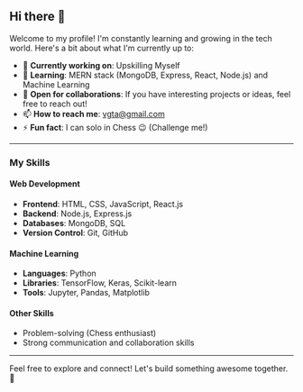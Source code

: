 ## Hi there 👋

Welcome to my profile! I'm constantly learning and growing in the tech world. Here's a bit about what I'm currently up to:

- 🔭 **Currently working on**: Upskilling Myself
- 🌱 **Learning**: MERN stack (MongoDB, Express, React, Node.js) and Machine Learning
- 👯 **Open for collaborations**: If you have interesting projects or ideas, feel free to reach out!
- 📫 **How to reach me**: [vgta@gmail.com](mailto:vgta@gmail.com)
- ⚡ **Fun fact**: I can solo in Chess 😉 (Challenge me!)

---

### My Skills

#### Web Development
- **Frontend**: HTML, CSS, JavaScript, React.js
- **Backend**: Node.js, Express.js
- **Databases**: MongoDB, SQL
- **Version Control**: Git, GitHub

#### Machine Learning
- **Languages**: Python
- **Libraries**: TensorFlow, Keras, Scikit-learn
- **Tools**: Jupyter, Pandas, Matplotlib

#### Other Skills
- Problem-solving (Chess enthusiast)
- Strong communication and collaboration skills

---

Feel free to explore and connect! Let's build something awesome together. 🚀
